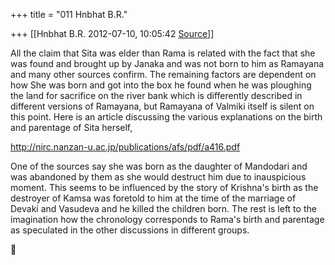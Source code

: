 +++
title = "011 Hnbhat B.R."

+++
[[Hnbhat B.R.	2012-07-10, 10:05:42 [Source](https://groups.google.com/g/samskrita/c/6LeTBoPALsQ)]]



All the claim that Sita was elder than Rama is related with the fact that she was found and brought up by Janaka and was not born to him as Ramayana and many other sources confirm. The remaining factors are dependent on how She was born and got into the box he found when he was ploughing the land for sacrifice on the river bank which is differently described in different versions of Ramayana, but Ramayana of Valmiki itself is silent on this point. Here is an article discussing the various explanations on the birth and parentage of Sita herself,

  

<http://nirc.nanzan-u.ac.jp/publications/afs/pdf/a416.pdf>

  

One of the sources say she was born as the daughter of Mandodari and was abandoned by them as she would destruct him due to inauspicious moment. This seems to be influenced by the story of Krishna's birth as the destroyer of Kamsa was foretold to him at the time of the marriage of Devaki and Vasudeva and he killed the children born. The rest is left to the imagination how the chronology corresponds to Rama's birth and parentage as speculated in the other discussions in different groups.



